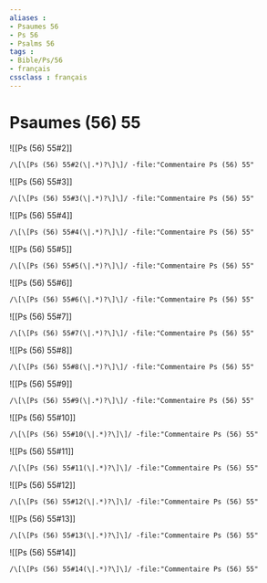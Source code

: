 ```yaml
---
aliases : 
- Psaumes 56
- Ps 56
- Psalms 56
tags : 
- Bible/Ps/56
- français
cssclass : français
---
```


# Psaumes (56) 55

![[Ps (56) 55#2]]

```query
/\[\[Ps (56) 55#2(\|.*)?\]\]/ -file:"Commentaire Ps (56) 55"
```

![[Ps (56) 55#3]]

```query
/\[\[Ps (56) 55#3(\|.*)?\]\]/ -file:"Commentaire Ps (56) 55"
```

![[Ps (56) 55#4]]

```query
/\[\[Ps (56) 55#4(\|.*)?\]\]/ -file:"Commentaire Ps (56) 55"
```

![[Ps (56) 55#5]]

```query
/\[\[Ps (56) 55#5(\|.*)?\]\]/ -file:"Commentaire Ps (56) 55"
```

![[Ps (56) 55#6]]

```query
/\[\[Ps (56) 55#6(\|.*)?\]\]/ -file:"Commentaire Ps (56) 55"
```

![[Ps (56) 55#7]]

```query
/\[\[Ps (56) 55#7(\|.*)?\]\]/ -file:"Commentaire Ps (56) 55"
```

![[Ps (56) 55#8]]

```query
/\[\[Ps (56) 55#8(\|.*)?\]\]/ -file:"Commentaire Ps (56) 55"
```

![[Ps (56) 55#9]]

```query
/\[\[Ps (56) 55#9(\|.*)?\]\]/ -file:"Commentaire Ps (56) 55"
```

![[Ps (56) 55#10]]

```query
/\[\[Ps (56) 55#10(\|.*)?\]\]/ -file:"Commentaire Ps (56) 55"
```

![[Ps (56) 55#11]]

```query
/\[\[Ps (56) 55#11(\|.*)?\]\]/ -file:"Commentaire Ps (56) 55"
```

![[Ps (56) 55#12]]

```query
/\[\[Ps (56) 55#12(\|.*)?\]\]/ -file:"Commentaire Ps (56) 55"
```

![[Ps (56) 55#13]]

```query
/\[\[Ps (56) 55#13(\|.*)?\]\]/ -file:"Commentaire Ps (56) 55"
```

![[Ps (56) 55#14]]

```query
/\[\[Ps (56) 55#14(\|.*)?\]\]/ -file:"Commentaire Ps (56) 55"
```

